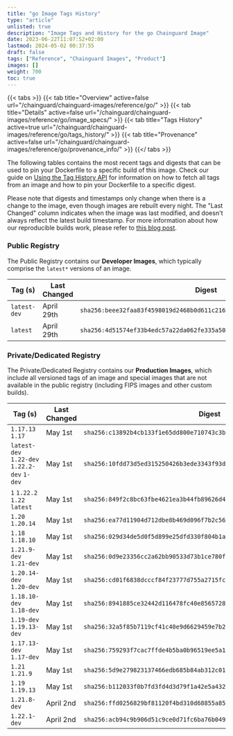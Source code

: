 ```yaml
---
title: "go Image Tags History"
type: "article"
unlisted: true
description: "Image Tags and History for the go Chainguard Image"
date: 2023-06-22T11:07:52+02:00
lastmod: 2024-05-02 00:37:55
draft: false
tags: ["Reference", "Chainguard Images", "Product"]
images: []
weight: 700
toc: true
---
```


{{< tabs >}}
{{< tab title="Overview" active=false url="/chainguard/chainguard-images/reference/go/" >}}
{{< tab title="Details" active=false url="/chainguard/chainguard-images/reference/go/image_specs/" >}}
{{< tab title="Tags History" active=true url="/chainguard/chainguard-images/reference/go/tags_history/" >}}
{{< tab title="Provenance" active=false url="/chainguard/chainguard-images/reference/go/provenance_info/" >}}
{{</ tabs >}}

The following tables contains the most recent tags and digests that can be used to pin your Dockerfile to a specific build of this image. Check our guide on [Using the Tag History API](/chainguard/chainguard-images/using-the-tag-history-api/) for information on how to fetch all tags from an image and how to pin your Dockerfile to a specific digest.

Please note that digests and timestamps only change when there is a change to the image, even though images are rebuilt every night. The "Last Changed" column indicates when the image was last modified, and doesn't always reflect the latest build timestamp. For more information about how our reproducible builds work, please refer to [this blog post](https://www.chainguard.dev/unchained/reproducing-chainguards-reproducible-image-builds).

### Public Registry
The Public Registry contains our **Developer Images**, which typically comprise the `latest*` versions of an image.

| Tag (s)       | Last Changed | Digest                                                                    |
|---------------|--------------|---------------------------------------------------------------------------|
|  `latest-dev` | April 29th   | `sha256:beee32faa83f4598019d2468b0d611c2163e3521fb8e090925f7ce9aa38ecb4f` |
|  `latest`     | April 29th   | `sha256:4d51574ef33b4edc57a22da062fe335a500eda30a1f1315cb39b4977bf2aef5f` |


### Private/Dedicated Registry
The Private/Dedicated Registry contains our **Production Images**, which include all versioned tags of an image and special images that are not available in the public registry (including FIPS images and other custom builds).

| Tag (s)                                       | Last Changed | Digest                                                                    |
|-----------------------------------------------|--------------|---------------------------------------------------------------------------|
|  `1.17.13` `1.17`                             | May 1st      | `sha256:c13892b4cb133f1e65dd800e710743c3b0355223fbd119b9f55e10ea6f5c2c80` |
|  `latest-dev` `1.22-dev` `1.22.2-dev` `1-dev` | May 1st      | `sha256:10fdd73d5ed315250426b3ede3343f93dff49f86aaa9ae08f42d4fed3e21f699` |
|  `1` `1.22.2` `1.22` `latest`                 | May 1st      | `sha256:849f2c8bc63fbe4621ea3b44fb89626d4ea699514b75a58fd4d0eff35ba649ec` |
|  `1.20` `1.20.14`                             | May 1st      | `sha256:ea77d11904d712dbe8b469d096f7b2c566436a3077905f67e7eac48c7d343671` |
|  `1.18` `1.18.10`                             | May 1st      | `sha256:029d34de5d0f5d899e25dfd330f804b1aa40ab8d0247d5c375ede93abbf6ca88` |
|  `1.21.9-dev` `1.21-dev`                      | May 1st      | `sha256:0d9e23356cc2a62bb90533d73b1ce780ff2b9e1e64dc046b8f35d79b1a2d0576` |
|  `1.20.14-dev` `1.20-dev`                     | May 1st      | `sha256:cd01f6838dcccf84f23777d755a2715fcbd8d1cd329bb7fb180349dc4ed429a6` |
|  `1.18.10-dev` `1.18-dev`                     | May 1st      | `sha256:8941885ce32442d116478fc40e85657283f4bb976091e3853e1cecea4c0eae09` |
|  `1.19-dev` `1.19.13-dev`                     | May 1st      | `sha256:32a5f85b7119cf41c40e9d6629459e7b259aa5408046e12f36330d09c00eec1d` |
|  `1.17.13-dev` `1.17-dev`                     | May 1st      | `sha256:759293f7cac7ffde4b5ba0b96519ee5a154d52e60ddf15e02e0de127fa395382` |
|  `1.21` `1.21.9`                              | May 1st      | `sha256:5d9e279823137466edb685b84ab312c01b6bf4293062ddc9a647b3e496f79e50` |
|  `1.19` `1.19.13`                             | May 1st      | `sha256:b112033f0b7fd3fd4d3d79f1a42e5a432fff3354a079bdcab852a6ee05f179e7` |
|  `1.21.8-dev`                                 | April 2nd    | `sha256:ffd0256829bf81120f4bd310d68855a85e0c44103fc958272c8b514659a0c9cc` |
|  `1.22.1-dev`                                 | April 2nd    | `sha256:acb94c9b906d51c9ce0d71fc6ba76b049675753c96d7456043afe154493dbccc` |

